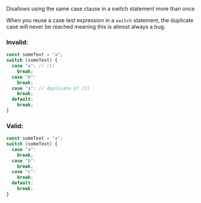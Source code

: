 Disallows using the same case clause in a switch statement more than once

When you reuse a case test expression in a `switch` statement, the duplicate case will
never be reached meaning this is almost always a bug.

### Invalid:

```typescript
const someText = "a";
switch (someText) {
  case "a": // (1)
    break;
  case "b":
    break;
  case "a": // duplicate of (1)
    break;
  default:
    break;
}
```

### Valid:

```typescript
const someText = "a";
switch (someText) {
  case "a":
    break;
  case "b":
    break;
  case "c":
    break;
  default:
    break;
}
```
